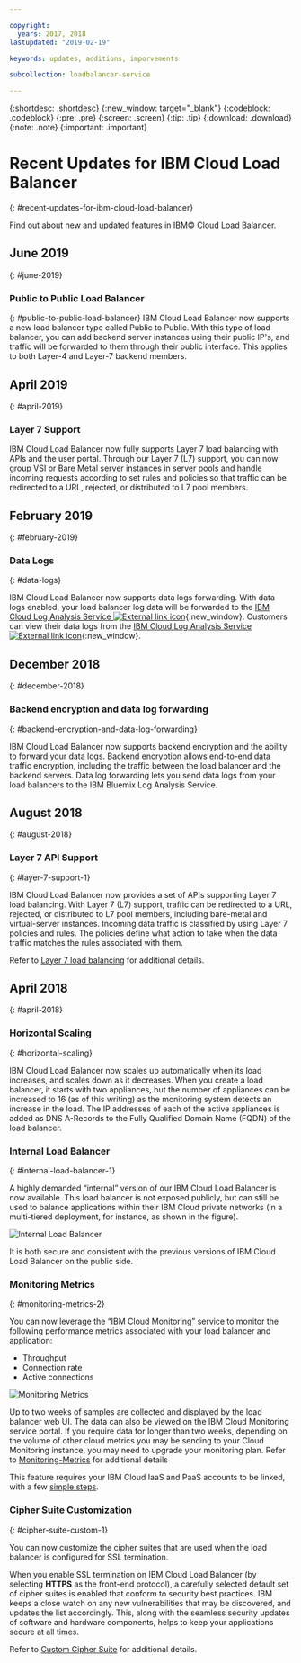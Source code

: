 ```yaml
---

copyright:
  years: 2017, 2018
lastupdated: "2019-02-19"

keywords: updates, additions, imporvements

subcollection: loadbalancer-service

---
```


{:shortdesc: .shortdesc}
{:new_window: target="_blank"}
{:codeblock: .codeblock}
{:pre: .pre}
{:screen: .screen}
{:tip: .tip}
{:download: .download}
{:note: .note}
{:important: .important}

# Recent Updates for IBM Cloud Load Balancer
{: #recent-updates-for-ibm-cloud-load-balancer}

Find out about new and updated features in IBM© Cloud Load Balancer.


## June 2019
{: #june-2019}

### Public to Public Load Balancer
{: #public-to-public-load-balancer}
IBM Cloud Load Balancer now supports a new load balancer type called Public to Public. With this type of load balancer, you can add backend server instances using their public IP's, and traffic will be forwarded to them through their public interface. This applies to both Layer-4 and Layer-7 backend members.

## April 2019
{: #april-2019}

### Layer 7 Support
IBM Cloud Load Balancer now fully supports Layer 7 load balancing with APIs and the user portal. Through our Layer 7 (L7) support, you can now group VSI or Bare Metal server instances in server pools and handle incoming requests according to set rules and policies so that traffic can be redirected to a URL, rejected, or distributed to L7 pool members.


## February 2019
{: #february-2019}

### Data Logs
{: #data-logs}

IBM Cloud Load Balancer now supports data logs forwarding. With data logs enabled, your load balancer log data will be forwarded to the [IBM Cloud Log Analysis Service ![External link icon](../../icons/launch-glyph.svg "External link icon")](https://console.bluemix.net/catalog/services/log-analysis){:new_window}. Customers can view their data logs from the [IBM Cloud Log Analysis Service ![External link icon](../../icons/launch-glyph.svg "External link icon")](https://console.bluemix.net/catalog/services/log-analysis){:new_window}.

## December 2018
{: #december-2018}

### Backend encryption and data log forwarding
{: #backend-encryption-and-data-log-forwarding}

IBM Cloud Load Balancer now supports backend encryption and the ability to forward your data logs. Backend encryption allows end-to-end data traffic encryption, including the traffic between the load balancer and the backend servers. Data log forwarding lets you send data logs from your load balancers to the IBM Bluemix Log Analysis Service.

## August 2018
{: #august-2018}

### Layer 7 API Support
{: #layer-7-support-1}

IBM Cloud Load Balancer now provides a set of APIs supporting Layer 7 load balancing. With Layer 7 (L7) support, traffic can be redirected to a URL, rejected, or distributed to L7 pool members, including bare-metal and virtual-server instances. Incoming data traffic is classified by using Layer 7 policies and rules. The policies define what action to take when the data traffic matches the rules associated with them.

Refer to [Layer 7 load balancing](/docs/infrastructure/loadbalancer-service?topic=loadbalancer-service-layer-7-load-balancing) for additional details.

## April 2018
{: #april-2018}

### Horizontal Scaling
{: #horizontal-scaling}

IBM Cloud Load Balancer now scales up automatically when its load increases, and scales down as it decreases. When you create a load balancer, it starts with two appliances, but the number of appliances can be increased to 16 (as of this writing) as the monitoring system detects an increase in the load. The IP addresses of each of the active appliances is added as DNS A-Records to the Fully Qualified Domain Name (FQDN) of the load balancer.

### Internal Load Balancer
{: #internal-load-balancer-1}

A highly demanded “internal” version of our IBM Cloud Load Balancer is now available. This load balancer is not exposed publicly, but can still be used to balance applications within their IBM Cloud private networks (in a multi-tiered deployment, for instance, as shown in the figure).

![Internal Load Balancer](./images/InternalLB.png)

It is both secure and consistent with the previous versions of IBM Cloud Load Balancer on the public side.

### Monitoring Metrics
{: #monitoring-metrics-2}

You can now leverage the “IBM Cloud Monitoring” service to monitor the following performance metrics associated with your load balancer and application:

* Throughput
* Connection rate
* Active connections

![Monitoring Metrics](./images/Metrics.png)

Up to two weeks of samples are collected and displayed by the load balancer web UI. The data can also be viewed on the IBM Cloud Monitoring service portal. If you require data for longer than two weeks, depending on the volume of other cloud metrics you may be sending to your Cloud Monitoring instance, you may need to upgrade your monitoring plan. Refer to [Monitoring-Metrics](/docs/infrastructure/loadbalancer-service?topic=loadbalancer-service-monitoring-metrics-with-ibm-cloud-load-balancer) for additional details

This feature requires your IBM Cloud IaaS and PaaS accounts to be linked, with a few [simple steps](/docs/account?topic=account-unifyingaccounts).

### Cipher Suite Customization
{: #cipher-suite-custom-1}

You can now customize the cipher suites that are used when the load balancer is configured for SSL termination.

When you enable SSL termination on IBM Cloud Load Balancer (by selecting **HTTPS** as the front-end protocol), a carefully selected default set of cipher suites is enabled that conform to security best practices. IBM keeps a close watch on any new vulnerabilities that may be discovered, and updates the list accordingly. This, along with the seamless security updates of software and hardware components, helps to keep your applications secure at all times.

Refer to [Custom Cipher Suite](/docs/infrastructure/loadbalancer-service?topic=loadbalancer-service-choosing-a-preferred-cipher-suite-for-your-https-application) for additional details.
